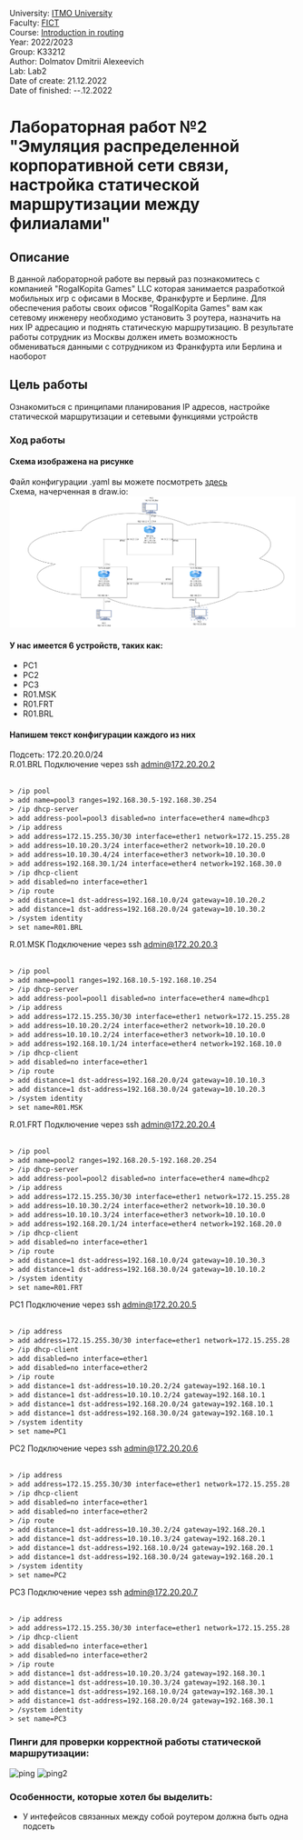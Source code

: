 University: [ITMO University](https://itmo.ru/ru/)  
Faculty: [FICT](https://fict.itmo.ru)  
Course: [Introduction in routing](https://github.com/itmo-ict-faculty/introduction-in-routing)  
Year: 2022/2023  
Group: K33212  
Author: Dolmatov Dmitrii Alexeevich  
Lab: Lab2  
Date of create: 21.12.2022  
Date of finished: --.12.2022  
  
# Лабораторная работ №2 "Эмуляция распределенной корпоративной сети связи, настройка статической маршрутизации между филиалами"  
## Описание  
В данной лабораторной работе вы первый раз познакомитесь с компанией "RogaIKopita Games" LLC которая занимается разработкой мобильных игр с офисами в Москве, Франкфурте и Берлине. Для обеспечения работы своих офисов "RogaIKopita Games" вам как сетевому инженеру необходимо установить 3 роутера, назначить на них IP адресацию и поднять статическую маршрутизацию. В результате работы сотрудник из Москвы должен иметь возможность обмениваться данными с сотрудником из Франкфурта или Берлина и наоборот  
## Цель работы  
Ознакомиться с принципами планирования IP адресов, настройке статической маршрутизации и сетевыми функциями устройств  
### Ход работы  
#### Схема изображена на рисунке
Файл конфигурации .yaml вы можете посмотреть [здесь](https://github.com/DimbikeY/2022_2023-introduction_in_routing-k33212_dolmatov_d_a/blob/main/lab2/lab_2.yaml)  
Схема, начерченная в draw.io:![lab_2_scheme](https://github.com/DimbikeY/2022_2023-introduction_in_routing-k33212_dolmatov_d_a/blob/main/lab2/lab_2_scheme.png)    
#### У нас имеется 6 устройств, таких как:  
* PC1  
* PC2  
* PC3  
* R01.MSK  
* R01.FRT  
* R01.BRL  
#### Напишем текст конфигурации каждого из них  
Подсеть: 172.20.20.0/24    
R.01.BRL Подключение через ssh admin@172.20.20.2    
<pre><code>  
> /ip pool  
> add name=pool3 ranges=192.168.30.5-192.168.30.254
> /ip dhcp-server
> add address-pool=pool3 disabled=no interface=ether4 name=dhcp3
> /ip address
> add address=172.15.255.30/30 interface=ether1 network=172.15.255.28
> add address=10.10.20.3/24 interface=ether2 network=10.10.20.0
> add address=10.10.30.4/24 interface=ether3 network=10.10.30.0
> add address=192.168.30.1/24 interface=ether4 network=192.168.30.0
> /ip dhcp-client
> add disabled=no interface=ether1
> /ip route
> add distance=1 dst-address=192.168.10.0/24 gateway=10.10.20.2
> add distance=1 dst-address=192.168.20.0/24 gateway=10.10.30.2
> /system identity
> set name=R01.BRL  
</pre></code>  

R.01.MSK Подключение через ssh admin@172.20.20.3  
<pre><code>  
> /ip pool  
> add name=pool1 ranges=192.168.10.5-192.168.10.254
> /ip dhcp-server
> add address-pool=pool1 disabled=no interface=ether4 name=dhcp1
> /ip address
> add address=172.15.255.30/30 interface=ether1 network=172.15.255.28
> add address=10.10.20.2/24 interface=ether2 network=10.10.20.0
> add address=10.10.10.2/24 interface=ether3 network=10.10.10.0
> add address=192.168.10.1/24 interface=ether4 network=192.168.10.0
> /ip dhcp-client
> add disabled=no interface=ether1
> /ip route
> add distance=1 dst-address=192.168.20.0/24 gateway=10.10.10.3
> add distance=1 dst-address=192.168.30.0/24 gateway=10.10.20.3
> /system identity
> set name=R01.MSK  
</pre></code>  

R.01.FRT Подключение через ssh admin@172.20.20.4  
<pre><code>   
> /ip pool  
> add name=pool2 ranges=192.168.20.5-192.168.20.254
> /ip dhcp-server
> add address-pool=pool2 disabled=no interface=ether4 name=dhcp2
> /ip address
> add address=172.15.255.30/30 interface=ether1 network=172.15.255.28
> add address=10.10.30.2/24 interface=ether2 network=10.10.30.0
> add address=10.10.10.3/24 interface=ether3 network=10.10.10.0
> add address=192.168.20.1/24 interface=ether4 network=192.168.20.0
> /ip dhcp-client
> add disabled=no interface=ether1
> /ip route
> add distance=1 dst-address=192.168.10.0/24 gateway=10.10.30.3
> add distance=1 dst-address=192.168.30.0/24 gateway=10.10.10.2
> /system identity
> set name=R01.FRT  
</pre></code>  

PC1 Подключение через ssh admin@172.20.20.5  
<pre><code>   
> /ip address
> add address=172.15.255.30/30 interface=ether1 network=172.15.255.28
> /ip dhcp-client
> add disabled=no interface=ether1
> add disabled=no interface=ether2
> /ip route
> add distance=1 dst-address=10.10.20.2/24 gateway=192.168.10.1
> add distance=1 dst-address=10.10.10.2/24 gateway=192.168.10.1
> add distance=1 dst-address=192.168.20.0/24 gateway=192.168.10.1
> add distance=1 dst-address=192.168.30.0/24 gateway=192.168.10.1
> /system identity
> set name=PC1
</pre></code>  

PC2 Подключение через ssh admin@172.20.20.6  
<pre><code>   
> /ip address
> add address=172.15.255.30/30 interface=ether1 network=172.15.255.28
> /ip dhcp-client
> add disabled=no interface=ether1
> add disabled=no interface=ether2
> /ip route
> add distance=1 dst-address=10.10.30.2/24 gateway=192.168.20.1
> add distance=1 dst-address=10.10.10.3/24 gateway=192.168.20.1
> add distance=1 dst-address=192.168.10.0/24 gateway=192.168.20.1
> add distance=1 dst-address=192.168.30.0/24 gateway=192.168.20.1
> /system identity
> set name=PC2
</pre></code>  

PC3 Подключение через ssh admin@172.20.20.7 
<pre><code>   
> /ip address
> add address=172.15.255.30/30 interface=ether1 network=172.15.255.28
> /ip dhcp-client
> add disabled=no interface=ether1
> add disabled=no interface=ether2
> /ip route
> add distance=1 dst-address=10.10.20.3/24 gateway=192.168.30.1
> add distance=1 dst-address=10.10.30.3/24 gateway=192.168.30.1
> add distance=1 dst-address=192.168.10.0/24 gateway=192.168.30.1
> add distance=1 dst-address=192.168.20.0/24 gateway=192.168.30.1
> /system identity
> set name=PC3
</pre></code>  

### Пинги для проверки корректной работы статической маршрутизации:  
<img width="412" alt="ping" src="https://user-images.githubusercontent.com/57844480/209228730-d7a2e336-55d4-460d-9f67-ddbed730984f.png">  
<img width="429" alt="ping2" src="https://user-images.githubusercontent.com/57844480/209228739-1f442269-6a95-4ec4-8561-d40845e21928.png">  

### Особенности, которые хотел бы выделить:
* У интефейсов связанных между собой роутером должна быть одна подсеть

